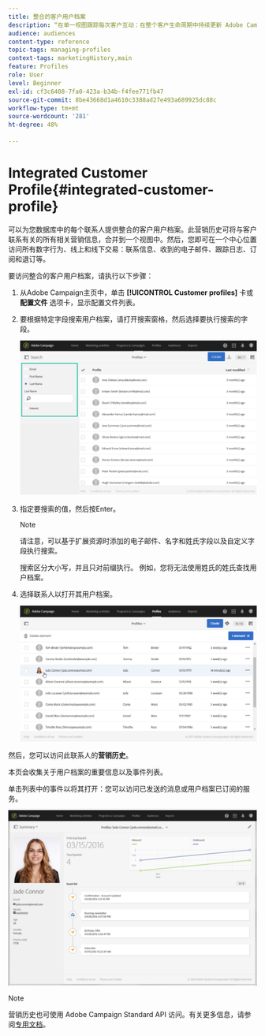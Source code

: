 ```yaml
---
title: 整合的客户用户档案
description: “在单一视图跟踪每次客户互动：在整个客户生命周期中持续更新 Adobe Campaign 整合的客户用户档案。”
audience: audiences
content-type: reference
topic-tags: managing-profiles
context-tags: marketingHistory,main
feature: Profiles
role: User
level: Beginner
exl-id: cf3c6408-7fa0-423a-b34b-f4fee771fb47
source-git-commit: 8be43668d1a4610c3388ad27e493a689925dc88c
workflow-type: tm+mt
source-wordcount: '281'
ht-degree: 48%

---
```


# Integrated Customer Profile{#integrated-customer-profile}

可以为您数据库中的每个联系人提供整合的客户用户档案。此营销历史可将与客户联系有关的所有相关营销信息，合并到一个视图中。然后，您即可在一个中心位置访问所有数字行为、线上和线下交易：联系信息、收到的电子邮件、跟踪日志、订阅和退订等。

要访问整合的客户用户档案，请执行以下步骤：

1. 从Adobe Campaign主页中，单击 **[!UICONTROL Customer profiles]** 卡或 **配置文件** 选项卡，显示配置文件列表。

1. 要根据特定字段搜索用户档案，请打开搜索窗格，然后选择要执行搜索的字段。


   ![](assets/profile-search.png)

1. 指定要搜索的值，然后按Enter。

   >[!NOTE]
   >
   >请注意，可以基于扩展资源时添加的电子邮件、名字和姓氏字段以及自定义字段执行搜索。
   >
   >搜索区分大小写，并且只对前缀执行。 例如，您将无法使用姓氏的姓氏查找用户档案。

1. 选择联系人以打开其用户档案。

   ![](assets/mkt_hist_access.png)

然后，您可以访问此联系人的&#x200B;**营销历史**。

本页会收集关于用户档案的重要信息以及事件列表。

单击列表中的事件以将其打开：您可以访问已发送的消息或用户档案已订阅的服务。

![](assets/mkt_hist_view.png)

>[!NOTE]
>
>营销历史也可使用 Adobe Campaign Standard API 访问。有关更多信息，请参阅[专用文档](../../api/using/interacting-with-marketing-history.md)。

